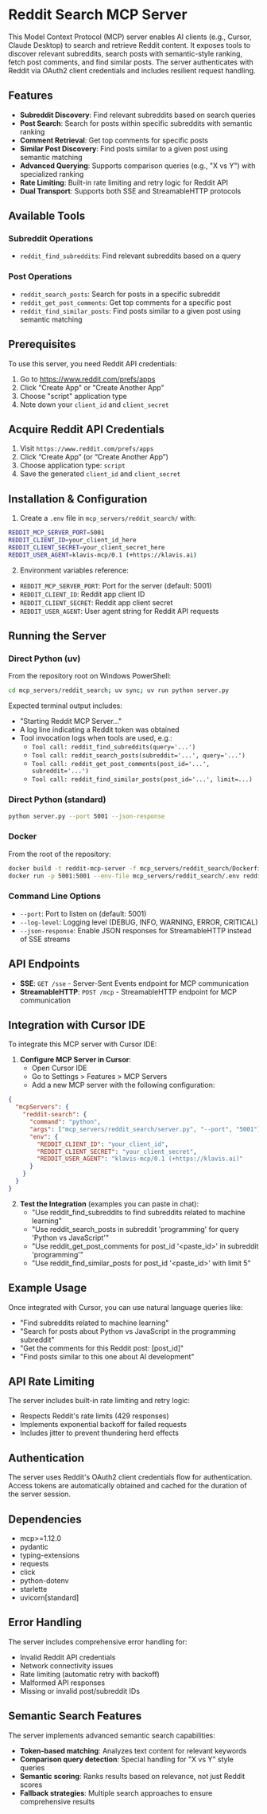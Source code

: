# Reddit Search MCP Server

This Model Context Protocol (MCP) server enables AI clients (e.g., Cursor, Claude Desktop) to search and retrieve Reddit content. It exposes tools to discover relevant subreddits, search posts with semantic-style ranking, fetch post comments, and find similar posts. The server authenticates with Reddit via OAuth2 client credentials and includes resilient request handling.

## Features

- **Subreddit Discovery**: Find relevant subreddits based on search queries
- **Post Search**: Search for posts within specific subreddits with semantic ranking
- **Comment Retrieval**: Get top comments for specific posts
- **Similar Post Discovery**: Find posts similar to a given post using semantic matching
- **Advanced Querying**: Supports comparison queries (e.g., "X vs Y") with specialized ranking
- **Rate Limiting**: Built-in rate limiting and retry logic for Reddit API
- **Dual Transport**: Supports both SSE and StreamableHTTP protocols

## Available Tools

### Subreddit Operations
- `reddit_find_subreddits`: Find relevant subreddits based on a query

### Post Operations
- `reddit_search_posts`: Search for posts in a specific subreddit
- `reddit_get_post_comments`: Get top comments for a specific post
- `reddit_find_similar_posts`: Find posts similar to a given post using semantic matching

## Prerequisites

To use this server, you need Reddit API credentials:

1. Go to https://www.reddit.com/prefs/apps
2. Click "Create App" or "Create Another App"
3. Choose "script" application type
4. Note down your `client_id` and `client_secret`

## Acquire Reddit API Credentials

1. Visit `https://www.reddit.com/prefs/apps`
2. Click “Create App” (or “Create Another App”)
3. Choose application type: `script`
4. Save the generated `client_id` and `client_secret`

## Installation & Configuration

1) Create a `.env` file in `mcp_servers/reddit_search/` with:

```bash
REDDIT_MCP_SERVER_PORT=5001
REDDIT_CLIENT_ID=your_client_id_here
REDDIT_CLIENT_SECRET=your_client_secret_here
REDDIT_USER_AGENT=klavis-mcp/0.1 (+https://klavis.ai)
```

2) Environment variables reference:

- `REDDIT_MCP_SERVER_PORT`: Port for the server (default: 5001)
- `REDDIT_CLIENT_ID`: Reddit app client ID
- `REDDIT_CLIENT_SECRET`: Reddit app client secret
- `REDDIT_USER_AGENT`: User agent string for Reddit API requests

## Running the Server

### Direct Python (uv)
From the repository root on Windows PowerShell:
```bash
cd mcp_servers/reddit_search; uv sync; uv run python server.py
```
Expected terminal output includes:
- "Starting Reddit MCP Server..."
- A log line indicating a Reddit token was obtained
- Tool invocation logs when tools are used, e.g.:
  - `Tool call: reddit_find_subreddits(query='...')`
  - `Tool call: reddit_search_posts(subreddit='...', query='...')`
  - `Tool call: reddit_get_post_comments(post_id='...', subreddit='...')`
  - `Tool call: reddit_find_similar_posts(post_id='...', limit=...)`

### Direct Python (standard)
```bash
python server.py --port 5001 --json-response
```

### Docker
From the root of the repository:
```bash
docker build -t reddit-mcp-server -f mcp_servers/reddit_search/Dockerfile .
docker run -p 5001:5001 --env-file mcp_servers/reddit_search/.env reddit-mcp-server
```

### Command Line Options
- `--port`: Port to listen on (default: 5001)
- `--log-level`: Logging level (DEBUG, INFO, WARNING, ERROR, CRITICAL)
- `--json-response`: Enable JSON responses for StreamableHTTP instead of SSE streams

## API Endpoints

- **SSE**: `GET /sse` - Server-Sent Events endpoint for MCP communication
- **StreamableHTTP**: `POST /mcp` - StreamableHTTP endpoint for MCP communication

## Integration with Cursor IDE

To integrate this MCP server with Cursor IDE:

1. **Configure MCP Server in Cursor**:
   - Open Cursor IDE
   - Go to Settings > Features > MCP Servers
   - Add a new MCP server with the following configuration:

```json
{
  "mcpServers": {
    "reddit-search": {
      "command": "python",
      "args": ["mcp_servers/reddit_search/server.py", "--port", "5001"],
      "env": {
        "REDDIT_CLIENT_ID": "your_client_id",
        "REDDIT_CLIENT_SECRET": "your_client_secret",
        "REDDIT_USER_AGENT": "klavis-mcp/0.1 (+https://klavis.ai)"
      }
    }
  }
}
```

2. **Test the Integration** (examples you can paste in chat):
   - "Use reddit_find_subreddits to find subreddits related to machine learning"
   - "Use reddit_search_posts in subreddit 'programming' for query 'Python vs JavaScript'"
   - "Use reddit_get_post_comments for post_id '<paste_id>' in subreddit 'programming'"
   - "Use reddit_find_similar_posts for post_id '<paste_id>' with limit 5"

## Example Usage

Once integrated with Cursor, you can use natural language queries like:

- "Find subreddits related to machine learning"
- "Search for posts about Python vs JavaScript in the programming subreddit"
- "Get the comments for this Reddit post: [post_id]"
- "Find posts similar to this one about AI development"

## API Rate Limiting

The server includes built-in rate limiting and retry logic:
- Respects Reddit's rate limits (429 responses)
- Implements exponential backoff for failed requests
- Includes jitter to prevent thundering herd effects

## Authentication

The server uses Reddit's OAuth2 client credentials flow for authentication. Access tokens are automatically obtained and cached for the duration of the server session.

## Dependencies

- mcp>=1.12.0
- pydantic
- typing-extensions
- requests
- click
- python-dotenv
- starlette
- uvicorn[standard]

## Error Handling

The server includes comprehensive error handling for:
- Invalid Reddit API credentials
- Network connectivity issues
- Rate limiting (automatic retry with backoff)
- Malformed API responses
- Missing or invalid post/subreddit IDs

## Semantic Search Features

The server implements advanced semantic search capabilities:
- **Token-based matching**: Analyzes text content for relevant keywords
- **Comparison query detection**: Special handling for "X vs Y" style queries
- **Semantic scoring**: Ranks results based on relevance, not just Reddit scores
- **Fallback strategies**: Multiple search approaches to ensure comprehensive results
